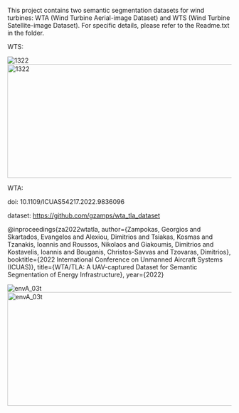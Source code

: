 This project contains two semantic segmentation datasets for wind turbines: WTA (Wind Turbine Aerial-image Dataset) and WTS (Wind Turbine Satellite-image Dataset). For specific details, please refer to the Readme.txt in the folder.

WTS:

![1322](https://github.com/user-attachments/assets/e0b08ab5-2317-4785-8370-3978a691a7c3)
<img width="512" height="256" alt="1322" src="https://github.com/user-attachments/assets/ec4baf3b-4eca-4ef3-a4bb-c257458bdcc4" />

WTA:

doi: 10.1109/ICUAS54217.2022.9836096

dataset: https://github.com/gzamps/wta_tla_dataset

@inproceedings{za2022wtatla,
  author={Zampokas, Georgios and Skartados, Evangelos and Alexiou, Dimitrios and Tsiakas, Kosmas and Tzanakis, Ioannis and Roussos, Nikolaos and Giakoumis,   Dimitrios and Kostavelis, Ioannis and Bouganis, Christos-Savvas and Tzovaras, Dimitrios},
  booktitle={2022 International Conference on Unmanned Aircraft Systems (ICUAS)}, 
  title={WTA/TLA: A UAV-captured Dataset for Semantic Segmentation of Energy Infrastructure}, 
  year={2022}
  
![envA_03t](https://github.com/user-attachments/assets/2c929a08-699d-46eb-bb5f-07ee441bc763)
<img width="512" height="256" alt="envA_03t" src="https://github.com/user-attachments/assets/32fce213-e8b0-4d41-95eb-9fd3277465cf" />
